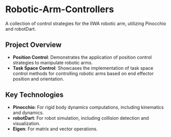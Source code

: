 # Robotic-Arm-Controllers
A collection of control strategies for the IIWA robotic arm, utilizing Pinocchio and robotDart.

## Project Overview

- **Position Control**: Demonstrates the application of position control strategies to manipulate robotic arms.
- **Task Space Control**: Showcases the implementation of task space control methods for controlling robotic arms based on end effector position and orientation.

## Key Technologies

- **Pinocchio**: For rigid body dynamics computations, including kinematics and dynamics.
- **robotDart**: For robot simulation, including collision detection and visualization.
- **Eigen**: For matrix and vector operations.
